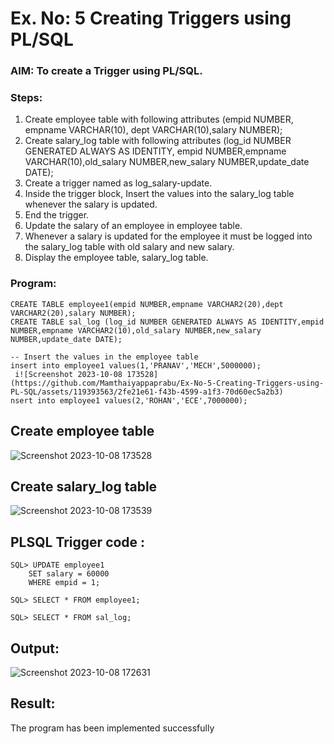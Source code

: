 # Ex. No: 5 Creating Triggers using PL/SQL

### AIM: To create a Trigger using PL/SQL.

### Steps:
1. Create employee table with following attributes (empid NUMBER, empname VARCHAR(10), dept VARCHAR(10),salary NUMBER);
2. Create salary_log table with following attributes (log_id NUMBER GENERATED ALWAYS AS IDENTITY, empid NUMBER,empname VARCHAR(10),old_salary NUMBER,new_salary NUMBER,update_date DATE);
3. Create a trigger named as log_salary-update.
4. Inside the trigger block, Insert the values into the salary_log table whenever the salary is updated.
5. End the trigger.
6. Update the salary of an employee in employee table.
7. Whenever a salary is updated for the employee it must be logged into the salary_log table with old salary and new salary.
8. Display the employee table, salary_log table.

### Program:

```
CREATE TABLE employee1(empid NUMBER,empname VARCHAR2(20),dept VARCHAR2(20),salary NUMBER);
CREATE TABLE sal_log (log_id NUMBER GENERATED ALWAYS AS IDENTITY,empid NUMBER,empname VARCHAR2(10),old_salary NUMBER,new_salary NUMBER,update_date DATE);
```
```
-- Insert the values in the employee table
insert into employee1 values(1,'PRANAV','MECH',5000000);
 i![Screenshot 2023-10-08 173528](https://github.com/Mamthaiyappaprabu/Ex-No-5-Creating-Triggers-using-PL-SQL/assets/119393563/2fe21e61-f43b-4599-a1f3-70d60ec5a2b3)
nsert into employee1 values(2,'ROHAN','ECE',7000000);
```
## Create employee table

![Screenshot 2023-10-08 173528](https://github.com/Mamthaiyappaprabu/Ex-No-5-Creating-Triggers-using-PL-SQL/assets/119393563/a7be38f3-f7ba-4e06-b6f6-909de560987d)

## Create salary_log table
![Screenshot 2023-10-08 173539](https://github.com/Mamthaiyappaprabu/Ex-No-5-Creating-Triggers-using-PL-SQL/assets/119393563/fde37d85-4198-4e7b-80a0-92462340a622)

## PLSQL Trigger code :
```
SQL> UPDATE employee1
    SET salary = 60000
    WHERE empid = 1;
```
```
SQL> SELECT * FROM employee1;
```
```
SQL> SELECT * FROM sal_log;
```

## Output:
![Screenshot 2023-10-08 172631](https://github.com/Mamthaiyappaprabu/Ex-No-5-Creating-Triggers-using-PL-SQL/assets/119393563/96d4e487-dd32-428f-8166-912b21505fab)


## Result:
The program has been implemented successfully
